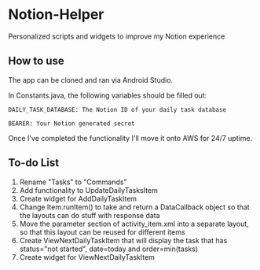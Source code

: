 # Notion-Helper
Personalized scripts and widgets to improve my Notion experience

## How to use
The app can be cloned and ran via Android Studio.

In Constants.java, the following variables should be filled out:
  
    DAILY_TASK_DATABASE: The Notion ID of your daily task database
  
    BEARER: Your Notion generated secret
  
Once I've completed the functionality I'll move it onto AWS for 24/7 uptime.

## To-do List
1. Rename "Tasks" to "Commands"
2. Add functionality to UpdateDailyTasksItem
3. Create widget for AddDailyTaskItem
4. Change Item.runItem() to take and return a DataCallback object so that the layouts can do stuff with response data
5. Move the parameter section of activity_item.xml into a separate layout, so that this layout can be reused for different items
6. Create ViewNextDailyTaskItem that will display the task that has status="not started", date=today and order=min(tasks)
7. Create widget for ViewNextDailyTaskItem
